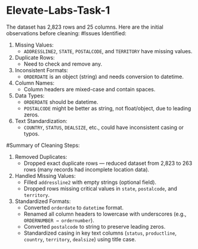 # Elevate-Labs-Task-1

The dataset has 2,823 rows and 25 columns. Here are the initial observations before cleaning:
#Issues Identified:
1. Missing Values:
   - `ADDRESSLINE2`, `STATE`, `POSTALCODE`, and `TERRITORY` have missing values.
2. Duplicate Rows:
   - Need to check and remove any.
3. Inconsistent Formats:
   - `ORDERDATE` is an object (string) and needs conversion to datetime.
4. Column Names:
   - Column headers are mixed-case and contain spaces.
5. Data Types:
   - `ORDERDATE` should be datetime.
   - `POSTALCODE` might be better as string, not float/object, due to leading zeros.
6. Text Standardization:
   - `COUNTRY`, `STATUS`, `DEALSIZE`, etc., could have inconsistent casing or typos.



 #Summary of Cleaning Steps:
1. Removed Duplicates:
   - Dropped exact duplicate rows — reduced dataset from 2,823 to 263 rows (many records had incomplete location data).
2. Handled Missing Values:
   - Filled `addressline2` with empty strings (optional field).
   - Dropped rows missing critical values in `state`, `postalcode`, and `territory`.
3. Standardized Formats:
   - Converted `orderdate` to `datetime` format.
   - Renamed all column headers to lowercase with underscores (e.g., `ORDERNUMBER → ordernumber`).
   - Converted `postalcode` to string to preserve leading zeros.
   - Standardized casing in key text columns (`status`, `productline`, `country`, `territory`, `dealsize`) using title case.

